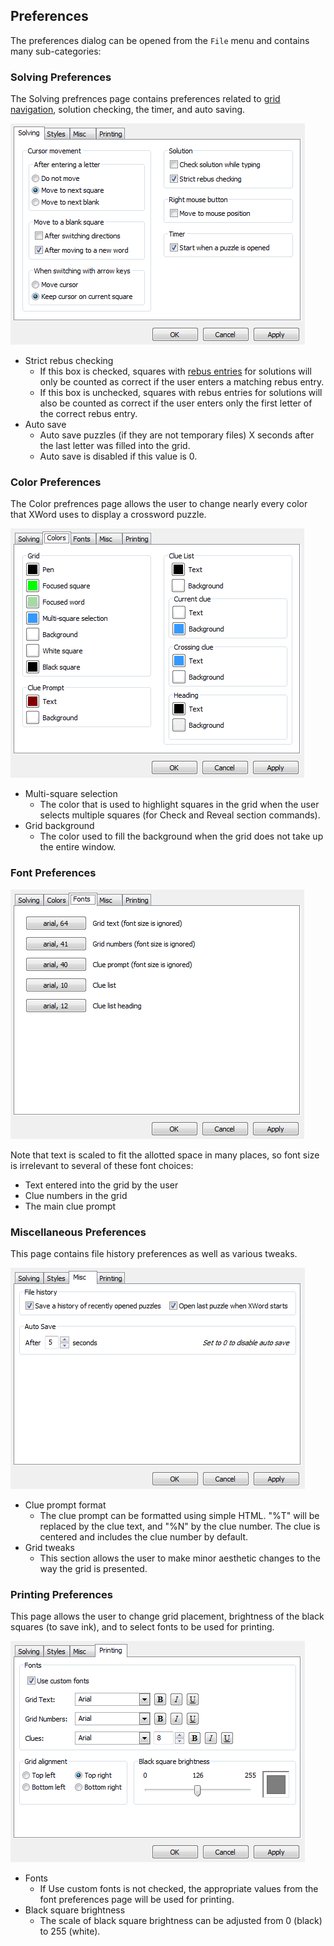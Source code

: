 Preferences
-----------

The preferences dialog can be opened from the `File` menu and contains many
sub-categories:

### Solving Preferences ###

The Solving prefrences page contains preferences related to
[grid navigation](navigation.html), solution checking, the timer,
and auto saving.

![](images/solving_prefs.png)

- Strict rebus checking
    - If this box is checked, squares with [rebus entries](solving.html#rebus_entries)
      for solutions will only be counted as correct if the user enters a
      matching rebus entry.
    - If this box is unchecked, squares with rebus entries for solutions will
      also be counted as correct if the user enters only the first letter
      of the correct rebus entry.
- Auto save
    - Auto save puzzles (if they are not temporary files) X seconds after the
      last letter was filled into the grid.
    - Auto save is disabled if this value is 0.


### Color Preferences ###

The Color prefrences page allows the user to change nearly every color that
XWord uses to display a crossword puzzle.

![](images/color_prefs.png)

- Multi-square selection
    - The color that is used to highlight squares in the grid when the user
      selects multiple squares (for Check and Reveal section commands).
- Grid background
    - The color used to fill the background when the grid does not take up the
      entire window.


### Font Preferences ###

![](images/font_prefs.png)

Note that text is scaled to fit the allotted space in many places, so font
size is irrelevant to several of these font choices:
- Text entered into the grid by the user
- Clue numbers in the grid
- The main clue prompt


### Miscellaneous Preferences ###

This page contains file history preferences as well as various tweaks.

![](images/misc_prefs.png)

- Clue prompt format
    - The clue prompt can be formatted using simple HTML.  "%T" will be
      replaced by the clue text, and "%N" by the clue number.  The clue is
      centered and includes the clue number by default.
- Grid tweaks
    - This section allows the user to make minor aesthetic changes to the way
      the grid is presented.


### Printing Preferences ###

This page allows the user to change grid placement, brightness of the black
squares (to save ink), and to select fonts to be used for printing.

![](images/printing_prefs.png)

- Fonts
    - If Use custom fonts is not checked, the appropriate values from the font
      preferences page will be used for printing.
- Black square brightness
    - The scale of black square brightness can be adjusted from 0 (black)
      to 255 (white).